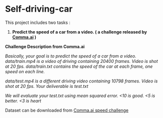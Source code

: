 # Self-driving-car
This project includes two tasks :

1) **Predict the speed of a car from a video. ( a challenge released by [Comma.ai](https://github.com/commaai) )**

**Challenge Description from Comma.ai**

*Basically, your goal is to predict the speed of a car from a video.*
*data/train.mp4 is a video of driving containing 20400 frames. Video is shot at 20 fps.*
*data/train.txt contains the speed of the car at each frame, one speed on each line.*

*data/test.mp4 is a different driving video containing 10798 frames. Video is shot at 20 fps.
Your deliverable is test.txt*

*We will evaluate your test.txt using mean squared error. <10 is good. <5 is better. <3 is heart*

Dataset can be downloaded from  [Comma.ai speed challenge](https://github.com/commaai/speedchallenge)

